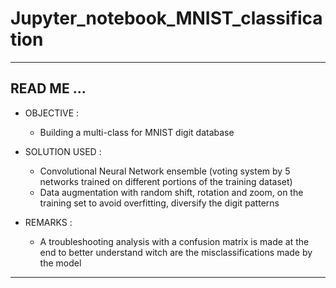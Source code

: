 # Jupyter_notebook_MNIST_classification

-----------------------------------------------------------------------------------------------------------------------------
READ ME ...
------------

* OBJECTIVE : 
	- Building a multi-class for MNIST digit database
	
* SOLUTION USED :
	- Convolutional Neural Network ensemble (voting system by 5 networks trained on different portions of the training dataset)
	- Data augmentation with random shift, rotation and zoom, on the training set to avoid overfitting, diversify the digit patterns

* REMARKS :
	- A troubleshooting analysis with a confusion matrix is made at the end to better understand witch are the
	  misclassifications made by the model
-----------------------------------------------------------------------------------------------------------------------------